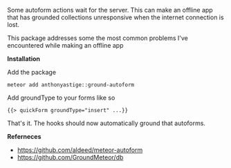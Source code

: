 Some autoform actions wait for the server.  This can make an offline app that has grounded collections unresponsive when the internet connection is lost.

This package addresses some the most common problems I've encountered while making an offline app

**Installation**

Add the package

`meteor add anthonyastige::ground-autoform`

Add groundType to your forms like so

`{{> quickForm groundType="insert" ...}}`

That's it.  The hooks should now automatically ground that autoforms.

**Referneces**
* https://github.com/aldeed/meteor-autoform
* https://github.com/GroundMeteor/db
